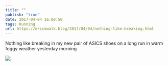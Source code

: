 ```yaml
---
title: ""
publish: "true"
date: 2017-04-04 16:00:50
tags: Running
url: https://ericmwalk.blog/2017/04/04/nothing-like-breaking.html
---
```


Nothing like breaking in my new pair of ASICS shoes on a long run in warm foggy weather yesterday morning

![](https://ericmwalk.blog/uploads/2022/85a0a841b5.jpg)